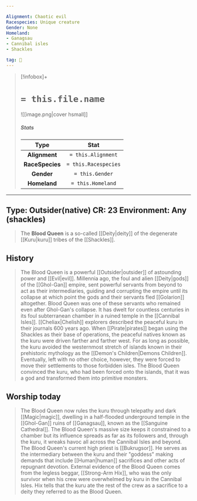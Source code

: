 ```yaml
---

Alignment: Chaotic evil
Racespecies: Unique creature
Gender: None
Homeland:
- Ganagsau
- Cannibal isles
- Shackles

tag: 👤️
---
```


> [!infobox]+
> #  `= this.file.name`
> ![[image.png|cover hsmall]]
> ##### Stats
> Type | Stat |
> :---: |:---:|
> **Alignment** | `= this.Alignment` |
> **RaceSpecies** | `= this.Racespecies` |
> **Gender** | `= this.Gender` |
> **Homeland** | `= this.Homeland` |


---
Type: Outsider(native)
CR: 23
Environment: Any (shackles)
---

> The **Blood Queen** is a so-called [[Deity|deity]] of the degenerate [[Kuru|kuru]] tribes of the [[Shackles]].


## History

> The Blood Queen is a powerful [[Outsider|outsider]] of astounding power and [[Evil|evil]]. Millennia ago, the foul and alien [[Deity|gods]] of the [[Ghol-Gan]] empire, sent powerful servants from beyond to act as their intermediaries, guiding and corrupting the empire until its collapse at which point the gods and their servants fled [[Golarion]] altogether. Blood Queen was one of these servants who remained even after Ghol-Gan's collapse. It has dwelt for countless centuries in its foul subterranean chamber in a ruined temple in the [[Cannibal Isles]].
> [[Cheliax|Chelish]] explorers described the peaceful kuru in their journals 600 years ago. When [[Pirate|pirates]] began using the Shackles as their base of operations, the peaceful natives known as the kuru were driven farther and farther west. For as long as possible, the kuru avoided the westernmost stretch of islands known in their prehistoric mythology as the [[Demon's Children|Demons Children]]. Eventually, left with no other choice, however, they were forced to move their settlements to those forbidden isles. The Blood Queen convinced the kuru, who had been forced onto the islands, that it was a god and transformed them into primitive monsters.


## Worship today

> The Blood Queen now rules the kuru through telepathy and dark [[Magic|magic]], dwelling in a half-flooded underground temple in the [[Ghol-Gan]] ruins of [[Ganagsau]], known as the [[Sanguine Cathedral]]. The Blood Queen's massive size keeps it constrained to a chamber but its influence spreads as far as its followers and, through the kuru, it wreaks havoc all across the Cannibal Isles and beyond. The Blood Queen's current high priest is [[Bukrugsor]]. He serves as the intermediary between the kuru and their "goddess" making demands that include [[Human|human]] sacrifices and other acts of repugnant devotion.
> External evidence of the Blood Queen comes from the legless beggar, [[Strong-Arm Hix]], who was the only survivor when his crew were overwhelmed by kuru in the Cannibal Isles. Hix tells that the kuru ate the rest of the crew as a sacrifice to a deity they referred to as the Blood Queen.







